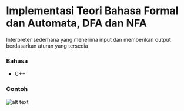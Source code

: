 # Implementasi Teori Bahasa Formal dan Automata, DFA dan NFA
Interpreter sederhana yang menerima input dan memberikan output berdasarkan aturan yang tersedia

### Bahasa
- C++ 

### Contoh
![alt text](https://github.com/hasanul01/Simple-Interpreter-in-CPP/blob/master/contoh.png)

